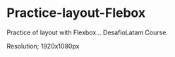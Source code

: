 # Practice-layout-Flebox
Practice of layout with Flexbox... DesafioLatam Course.

Resolution; 1920x1080px
